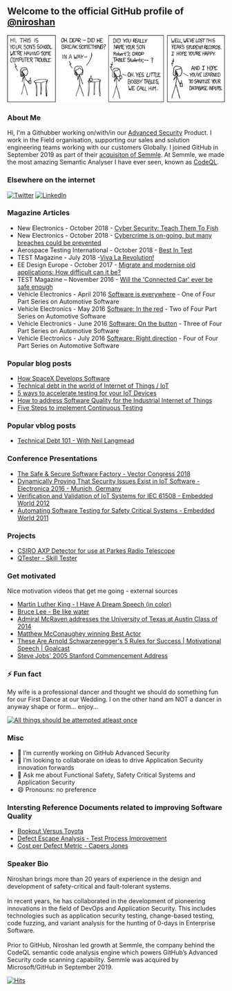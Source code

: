 ## Welcome to the official GitHub profile of [@niroshan](https://github.com/niroshan)

![Little Bobby Tables](https://github.com/niroshan/niroshan/blob/master/xkcd-sql-injection.jpg)

### About Me

Hi, I'm a Githubber working on/with/in our [Advanced Security](https://github.com/features/security) Product. I work in the Field organisation, supporting our sales and solution engineering teams working with our customers Globally. I joined GitHub in September 2019 as part of their [acquisiton of Semmle](https://github.blog/2019-09-18-github-welcomes-semmle/). At Semmle, we made the most amazing Semantic Analyser I have ever seen, known as [CodeQL](https://securitylab.github.com/tools/codeql).

### Elsewhere on the internet

[![Twitter](https://user-images.githubusercontent.com/282759/84680160-40c90c80-af00-11ea-8390-bb86858c5fa5.png)](https://twitter.com/nirocr) 
[![LinkedIn](https://user-images.githubusercontent.com/282759/84680162-4161a300-af00-11ea-912c-8f32e5cc1676.png)](https://www.linkedin.com/in/niroshanr/)

### Magazine Articles
* New Electronics - October 2018 - [Cyber Security: Teach Them To Fish](https://www.linkedin.com/in/niroshanr/detail/treasury/position:1345482867/?entityUrn=urn%3Ali%3Afsd_profileTreasuryMedia%3A(ACoAABRiMRABbBZaQcVTVipXQWwEJBUzgzpWWjA%2C1580386279834)&section=position%3A1345482867&treasuryCount=3)
* New Electronics - October 2018 - [Cybercrime is on-going, but many breaches could be prevented](https://www.newelectronics.co.uk/electronics-interviews/cybercrime-is-on-going-but-many-breaches-could-be-prevented/191112/)
* Aerospace Testing International - October 2018 - [Best In Test](https://www.linkedin.com/in/niroshanr/detail/treasury/position:1529585195/?entityUrn=urn%3Ali%3Afsd_profileTreasuryMedia%3A(ACoAABRiMRABbBZaQcVTVipXQWwEJBUzgzpWWjA%2C1571047314545)&section=position%3A1529585195&treasuryCount=1)
* TEST Magazine - July 2018 -[Viva La Revolution!](https://issuu.com/31media/docs/test_july_2018_digital/6)
* EE Design Europe - October 2017 - [Migrate and modernise old applications: How difficult can it be?](http://mag.eenewseurope.com/EEDE_OCT_2017/page_19.html)
* TEST Magazine – November 2016 - [Will the 'Connected Car' ever be safe enough](https://issuu.com/31media/docs/test_magazine_nov2016-web/40)
* Vehicle Electronics - April 2016 [Software is everywhere](https://vehicle-electronics.biz/content/software-everywhere) - One of Four Part Series on Automotive Software
* Vehicle Electronics - May 2016 [Software: In the red](https://vehicle-electronics.biz/content/software-red) - Two of Four Part Series on Automotive Software
* Vehicle Electronics - June 2016 [Software: On the button](https://vehicle-electronics.biz/content/software-button)  - Three of Four Part Series on Automotive Software
* Vehicle Electronics - July 2016 [Software: Right direction](https://vehicle-electronics.biz/content/software-right-direction) - Four of Four Part Series on Automotive Software


### Popular blog posts

* [How SpaceX Develops Software](https://www.coderskitchen.com/spacex-software-development-and-testing/)
* [Technical debt in the world of Internet of Things / IoT](https://www.coderskitchen.com/technical-debt-in-the-world-of-internet-of-things-iot/)
* [5 ways to accelerate testing for your IoT Devices](https://medium.com/memoirs-of-a-technocrat/5-ways-to-accelerate-testing-for-your-iot-devices-ed5897718a9)
* [How to address Software Quality for the Industrial Internet of Things](https://medium.com/memoirs-of-a-technocrat/how-to-address-software-quality-for-the-industrial-internet-of-things-the-automation-9c6d8a68df1e)
* [Five Steps to implement Continuous Testing](https://medium.com/@nirocr/five-steps-to-implement-continuous-testing-223bf68c40ec)

### Popular vblog posts

* [Technical Debt 101 - With Neil Langmead](https://www.youtube.com/watch?v=n9zqaoH6d-0)

### Conference Presentations

* [The Safe & Secure Software Factory - Vector Congress 2018](https://www.youtube.com/watch?v=3qVZx3ZCltk)
* [Dynamically Proving That Security Issues Exist in IoT Software - Electronica 2016 - Munich, Germany](http://www.youtube.com/watch?v=BF2QwHuxXcU "Niroshan Rajadurai - Software Security - Electronica 2016 - Munich, Germany") 
* [Verification and Validation of IoT Systems for IEC 61508 - Embedded World 2012](https://www.youtube.com/watch?v=0N64ESf6VQY&t)
* [Automating Software Testing for Safety Critical Systems - Embedded World 2011](https://www.youtube.com/watch?v=M3c-QdfvUBM&t)


### Projects

 * [CSIRO AXP Detector for use at Parkes Radio Telescope](https://github.com/niroshan/CSIRO-AXP)
 * [QTester - Skill Tester](https://github.com/niroshan/qtester)
 
### Get motivated

Nice motivation videos that get me going - external sources
 * [ Martin Luther King - I Have A Dream Speech (in color)](https://www.youtube.com/watch?v=c2th10qbzBU)
 * [Bruce Lee - Be like water](https://www.youtube.com/watch?v=nzQWYHHqvIw)
 * [Admiral McRaven addresses the University of Texas at Austin Class of 2014](https://www.youtube.com/watch?v=yaQZFhrW0fU)
 * [Matthew McConaughey winning Best Actor](https://youtu.be/wD2cVhC-63I?t=78)
 * [These Are Arnold Schwarzenegger's 5 Rules for Success | Motivational Speech | Goalcast](https://www.youtube.com/watch?v=Kb7_E12FFLw)
 * [Steve Jobs' 2005 Stanford Commencement Address](https://www.youtube.com/watch?v=UF8uR6Z6KLc)

### ⚡ Fun fact

My wife is a professional dancer and thought we should do something fun for our First Dance at our Wedding. I on the other hand am NOT a dancer in anyway shape or form... enjoy...

[![All things should be attempted atleast once](http://img.youtube.com/vi/zHpONO7pcEQ/0.jpg)](http://www.youtube.com/watch?v=zHpONO7pcEQ "All things should be attempted atleast once!")

### Misc

- 🔭 I’m currently working on GitHub Advanced Security
- 👯 I’m looking to collaborate on ideas to drive Application Security innovation forwards
- 💬 Ask me about Functional Safety, Safety Critical Systems and Application Security
- 😄 Pronouns: no preference

### Intersting Reference Documents related to improving Software Quality
- [Bookout Versus Toyota](https://github.com/niroshan/niroshan/blob/master/reference_material/Bookout_v_Toyota_Barr_REDACTED.pdf)
- [Defect Escape Analysis - Test Process Improvement](https://github.com/niroshan/niroshan/blob/master/reference_material/DefectEscapeAnalysisTestProcessImprovement.pdf)
- [Cost per Defect Metric - Capers Jones](https://github.com/niroshan/niroshan/blob/master/reference_material/Jones-CostPerDefectMetricVersion4.pdf)

### Speaker Bio
Niroshan brings more than 20 years of experience in the design and development of safety-critical and fault-tolerant systems.<br><br>
In recent years, he has collaborated in the development of pioneering innovations in the field of DevOps and Application Security. This includes technologies such as application security testing, change-based testing, code fuzzing, and variant analysis for the hunting of 0-days in Enterprise Software.<br><br>
Prior to GitHub, Niroshan led growth at Semmle, the company behind the CodeQL semantic code analysis engine which powers GitHub’s Advanced Security code scanning capability. Semmle was acquired by Microsoft/GitHub in September 2019.<br>


[![Hits](https://hits.seeyoufarm.com/api/count/incr/badge.svg?url=https%3A%2F%2Fgithub.com%2Fniroshan&count_bg=%2379C83D&title_bg=%23555555&icon=&icon_color=%23E7E7E7&title=hits&edge_flat=false)](https://hits.seeyoufarm.com)

